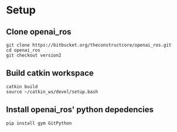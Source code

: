 # Setup

## Clone openai_ros 
```
git clone https://bitbucket.org/theconstructcore/openai_ros.git
cd openai_ros
git checkout version2
```

## Build catkin workspace
```
catkin build
source ~/catkin_ws/devel/setup.bash
```

## Install openai_ros' python depedencies
```
pip install gym GitPython
```